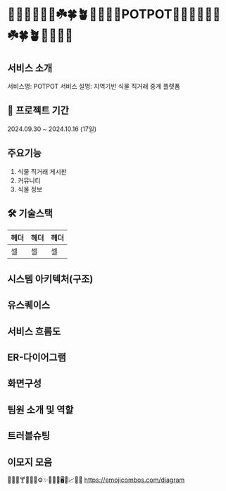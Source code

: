 # 🌵🎄🌲🌳🌱🌿☘️🍀🪴🎍🎋🍃🌾POTPOT🌵🎄🌲🌳🌱🌿☘️🍀🪴🎍🎋🍃🌾
## 서비스 소개
서비스명: POTPOT
서비스 설명: 지역기반 식물 직거래 중계 플랫폼
## 📅 프로젝트 기간
2024.09.30 ~ 2024.10.16 (17일)
## 주요기능
1. 식물 직거래 게시판
2. 커뮤니티
3. 식물 정보
## 🛠️ 기술스택
|헤더|헤더|헤더|
|---|---|---|
|셀|셀|셀
## 시스템 아키텍처(구조)

## 유스퀘이스

## 서비스 흐름도

## ER-다이어그램

## 화면구성

## 팀원 소개 및 역할

## 트러블슈팅


## 이모지 모음
👨🏻‍💻🍸🔠📌✅⚙️✨🚨🔢📄🖥️📂📈💬🔮
https://emojicombos.com/diagram
